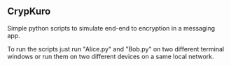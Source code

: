 ## CrypKuro
Simple python scripts to simulate end-end to encryption in a messaging app.

To run the scripts just run "Alice.py" and "Bob.py" on two different terminal windows or run them on two different devices on a same local network.
